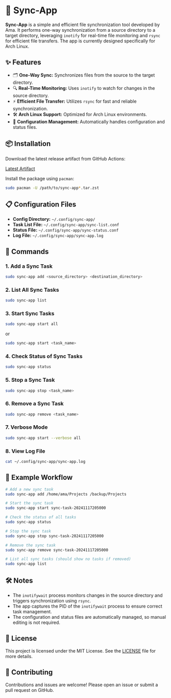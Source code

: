 
# 🔄 Sync-App

**Sync-App** is a simple and efficient file synchronization tool developed by Ama. It performs one-way synchronization from a source directory to a target directory, leveraging `inotify` for real-time file monitoring and `rsync` for efficient file transfers. The app is currently designed specifically for Arch Linux.

## ✨ Features

- 🗂️ **One-Way Sync:** Synchronizes files from the source to the target directory.
- 🔍 **Real-Time Monitoring:** Uses `inotify` to watch for changes in the source directory.
- ⚡ **Efficient File Transfer:** Utilizes `rsync` for fast and reliable synchronization.
- 🛠️ **Arch Linux Support:** Optimized for Arch Linux environments.
- 📂 **Configuration Management:** Automatically handles configuration and status files.

## 📦 Installation

Download the latest release artifact from GitHub Actions:

[Latest Artifact](https://github.com/amajust/utilities/actions/runs/11879337373/artifacts/2198249111)

Install the package using `pacman`:

```bash
sudo pacman -U /path/to/sync-app*.tar.zst
```

## 📋 Configuration Files

- **Config Directory:** `~/.config/sync-app/`
- **Task List File:** `~/.config/sync-app/sync-list.conf`
- **Status File:** `~/.config/sync-app/sync-status.conf`
- **Log File:** `~/.config/sync-app/sync-app.log`

## 🔧 Commands

### 1. Add a Sync Task

```bash
sudo sync-app add <source_directory> <destination_directory>
```

### 2. List All Sync Tasks

```bash
sudo sync-app list
```

### 3. Start Sync Tasks

```bash
sudo sync-app start all
```

or

```bash
sudo sync-app start <task_name>
```

### 4. Check Status of Sync Tasks

```bash
sudo sync-app status
```

### 5. Stop a Sync Task

```bash
sudo sync-app stop <task_name>
```

### 6. Remove a Sync Task

```bash
sudo sync-app remove <task_name>
```

### 7. Verbose Mode

```bash
sudo sync-app start --verbose all
```

### 8. View Log File

```bash
cat ~/.config/sync-app/sync-app.log
```

## 📝 Example Workflow

```bash
# Add a new sync task
sudo sync-app add /home/ama/Projects /backup/Projects

# Start the sync task
sudo sync-app start sync-task-20241117205000

# Check the status of all tasks
sudo sync-app status

# Stop the sync task
sudo sync-app stop sync-task-20241117205000

# Remove the sync task
sudo sync-app remove sync-task-20241117205000

# List all sync tasks (should show no tasks if removed)
sudo sync-app list
```

## 🛠️ Notes

- The `inotifywait` process monitors changes in the source directory and triggers synchronization using `rsync`.
- The app captures the PID of the `inotifywait` process to ensure correct task management.
- The configuration and status files are automatically managed, so manual editing is not required.

## 📝 License

This project is licensed under the MIT License. See the [LICENSE](LICENSE) file for more details.

## 🤝 Contributing

Contributions and issues are welcome! Please open an issue or submit a pull request on GitHub.

